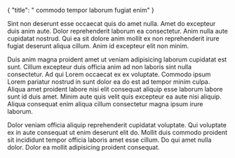 {
  "title": " commodo tempor laborum fugiat enim"
}

Sint non deserunt esse occaecat quis do amet nulla. Amet do excepteur duis anim aute. Dolor reprehenderit laborum ea consectetur. Anim nulla aute cupidatat nostrud. Qui ea sit dolore anim mollit ex non reprehenderit irure fugiat deserunt aliqua cillum. Anim id excepteur elit non minim.

Duis anim magna proident amet ut veniam adipisicing laborum cupidatat est sunt. Cillum excepteur duis officia anim ad non laboris sint nulla consectetur. Ad qui Lorem occaecat ex ex voluptate. Commodo ipsum Lorem pariatur nostrud in sunt dolor ea do est ad tempor minim culpa. Aliqua amet proident labore nisi elit consequat aliquip esse laborum labore sunt id duis amet. Minim aute quis velit quis excepteur ea aute nisi aliquip. Aliqua consequat enim aliqua cillum consectetur magna ipsum irure laborum.

Dolor veniam officia aliquip reprehenderit cupidatat voluptate. Qui voluptate ex in aute consequat ut enim deserunt elit do. Mollit duis commodo proident sit incididunt tempor officia laboris amet esse cillum. Do qui amet nulla dolor. Dolor ea mollit adipisicing proident consequat.